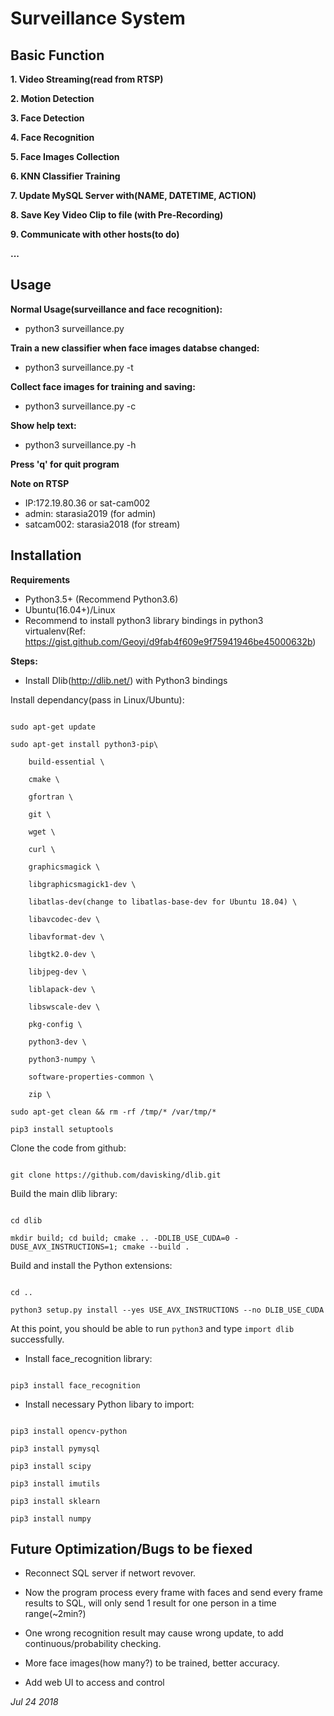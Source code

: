 # **Surveillance System**

## **Basic Function**

**1. Video Streaming(read from RTSP)**

**2. Motion Detection**

**3. Face Detection**

**4. Face Recognition**

**5. Face Images Collection**

**6. KNN Classifier Training**

**7. Update MySQL Server with(NAME, DATETIME, ACTION)**

**8. Save Key Video Clip to file (with Pre-Recording)**

**9. Communicate with other hosts(to do)**

**...**

## **Usage**

**Normal Usage(surveillance and face recognition):**
- python3 surveillance.py

**Train a new classifier when face images databse changed:**
- python3 surveillance.py -t

**Collect face images for training and saving:**
- python3 surveillance.py -c

**Show help text:**
- python3 surveillance.py -h

**Press 'q' for quit program**

**Note on RTSP**
- IP:172.19.80.36 or sat-cam002
- admin: starasia2019 (for admin)
- satcam002: starasia2018 (for stream)

## **Installation**

**Requirements**
- Python3.5+ (Recommend Python3.6)
- Ubuntu(16.04+)/Linux
- Recommend to install python3 library bindings in python3 virtualenv(Ref: https://gist.github.com/Geoyi/d9fab4f609e9f75941946be45000632b)

**Steps:**

- Install Dlib(http://dlib.net/) with Python3 bindings

Install dependancy(pass in Linux/Ubuntu):

```

sudo apt-get update

sudo apt-get install python3-pip\

    build-essential \

    cmake \

    gfortran \

    git \

    wget \

    curl \

    graphicsmagick \

    libgraphicsmagick1-dev \

    libatlas-dev(change to libatlas-base-dev for Ubuntu 18.04) \

    libavcodec-dev \

    libavformat-dev \

    libgtk2.0-dev \

    libjpeg-dev \

    liblapack-dev \

    libswscale-dev \

    pkg-config \

    python3-dev \

    python3-numpy \

    software-properties-common \

    zip \

sudo apt-get clean && rm -rf /tmp/* /var/tmp/*

pip3 install setuptools

```

Clone the code from github:

```

git clone https://github.com/davisking/dlib.git

```

Build the main dlib library:
```

cd dlib

mkdir build; cd build; cmake .. -DDLIB_USE_CUDA=0 -DUSE_AVX_INSTRUCTIONS=1; cmake --build .

```

Build and install the Python extensions:

```

cd ..

python3 setup.py install --yes USE_AVX_INSTRUCTIONS --no DLIB_USE_CUDA

```

At this point, you should be able to run ```python3``` and type ```import dlib``` successfully.

- Install face_recognition library:

```

pip3 install face_recognition

```

- Install necessary Python libary to import:

```

pip3 install opencv-python

pip3 install pymysql

pip3 install scipy

pip3 install imutils

pip3 install sklearn

pip3 install numpy

```


## **Future Optimization/Bugs to be fiexed**

- Reconnect SQL server if networt revover.

- Now the program process every frame with faces and send every frame results to SQL, will only send 1 result for one person in a time range(~2min?)

- One wrong recognition result may cause wrong update, to add continuous/probability checking.

- More face images(how many?) to be trained, better accuracy.

- Add web UI to access and control



*Jul 24 2018*
